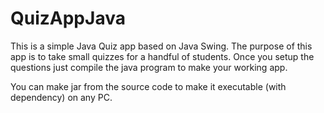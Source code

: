 # QuizAppJava
This is a simple Java Quiz app based on Java Swing. The purpose of this app is to take small quizzes for a handful of students. Once you setup the questions just compile the java program to make your working app. 

You can make jar from the source code to make it executable (with dependency) on any PC. 



